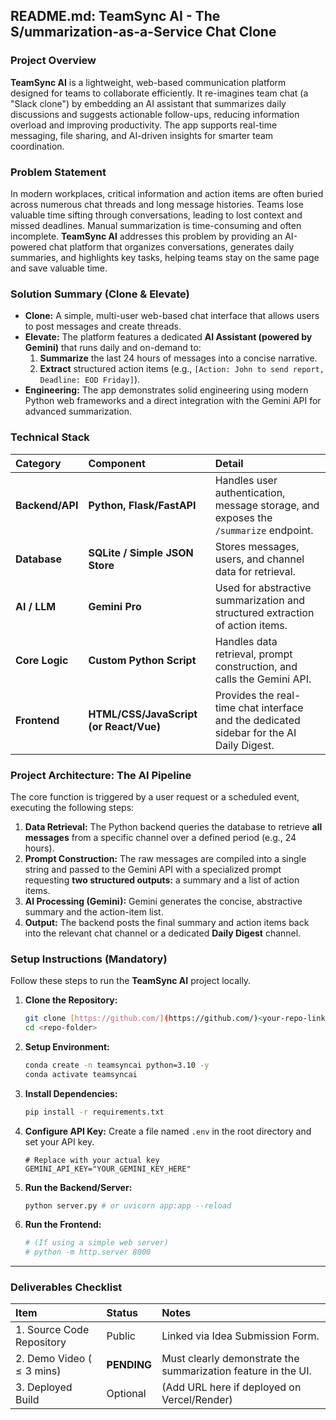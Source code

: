 ## README.md: TeamSync AI - The S/ummarization-as-a-Service Chat Clone

### Project Overview

**TeamSync AI** is a lightweight, web-based communication platform designed for teams to collaborate efficiently. It re-imagines team chat (a "Slack clone") by embedding an AI assistant that summarizes daily discussions and suggests actionable follow-ups, reducing information overload and improving productivity. The app supports real-time messaging, file sharing, and AI-driven insights for smarter team coordination.

### Problem Statement

In modern workplaces, critical information and action items are often buried across numerous chat threads and long message histories. Teams lose valuable time sifting through conversations, leading to lost context and missed deadlines. Manual summarization is time-consuming and often incomplete. **TeamSync AI** addresses this problem by providing an AI-powered chat platform that organizes conversations, generates daily summaries, and highlights key tasks, helping teams stay on the same page and save valuable time.

### Solution Summary (Clone & Elevate)

* **Clone:** A simple, multi-user web-based chat interface that allows users to post messages and create threads.
* **Elevate:** The platform features a dedicated **AI Assistant (powered by Gemini)** that runs daily and on-demand to:
    1.  **Summarize** the last 24 hours of messages into a concise narrative.
    2.  **Extract** structured action items (e.g., `[Action: John to send report, Deadline: EOD Friday]`).
* **Engineering:** The app demonstrates solid engineering using modern Python web frameworks and a direct integration with the Gemini API for advanced summarization.

### Technical Stack

| Category | Component | Detail |
| :--- | :--- | :--- |
| **Backend/API** | **Python, Flask/FastAPI** | Handles user authentication, message storage, and exposes the `/summarize` endpoint. |
| **Database** | **SQLite / Simple JSON Store** | Stores messages, users, and channel data for retrieval. |
| **AI / LLM** | **Gemini Pro** | Used for abstractive summarization and structured extraction of action items. |
| **Core Logic** | **Custom Python Script** | Handles data retrieval, prompt construction, and calls the Gemini API. |
| **Frontend** | **HTML/CSS/JavaScript (or React/Vue)** | Provides the real-time chat interface and the dedicated sidebar for the AI Daily Digest. |

### Project Architecture: The AI Pipeline

The core function is triggered by a user request or a scheduled event, executing the following steps:

1.  **Data Retrieval:** The Python backend queries the database to retrieve **all messages** from a specific channel over a defined period (e.g., 24 hours).
2.  **Prompt Construction:** The raw messages are compiled into a single string and passed to the Gemini API with a specialized prompt requesting **two structured outputs:** a summary and a list of action items.
3.  **AI Processing (Gemini):** Gemini generates the concise, abstractive summary and the action-item list.
4.  **Output:** The backend posts the final summary and action items back into the relevant chat channel or a dedicated **Daily Digest** channel.

### Setup Instructions (Mandatory)

Follow these steps to run the **TeamSync AI** project locally.

1.  **Clone the Repository:**
    ```bash
    git clone [https://github.com/](https://github.com/)<your-repo-link>.git
    cd <repo-folder>
    ```

2.  **Setup Environment:**
    ```bash
    conda create -n teamsyncai python=3.10 -y
    conda activate teamsyncai
    ```

3.  **Install Dependencies:**
    ```bash
    pip install -r requirements.txt
    ```

4.  **Configure API Key:**
    Create a file named `.env` in the root directory and set your API key.
    ```
    # Replace with your actual key
    GEMINI_API_KEY="YOUR_GEMINI_KEY_HERE"
    ```

5.  **Run the Backend/Server:**
    ```bash
    python server.py # or uvicorn app:app --reload
    ```

6.  **Run the Frontend:**
    ```bash
    # (If using a simple web server)
    # python -m http.server 8000
    ```

***

### Deliverables Checklist

| Item | Status | Notes |
| :--- | :--- | :--- |
| 1. Source Code Repository | Public | Linked via Idea Submission Form. |
| 2. Demo Video ($\le 3$ mins) | **PENDING** | Must clearly demonstrate the summarization feature in the UI. |
| 3. Deployed Build | Optional | (Add URL here if deployed on Vercel/Render) |

